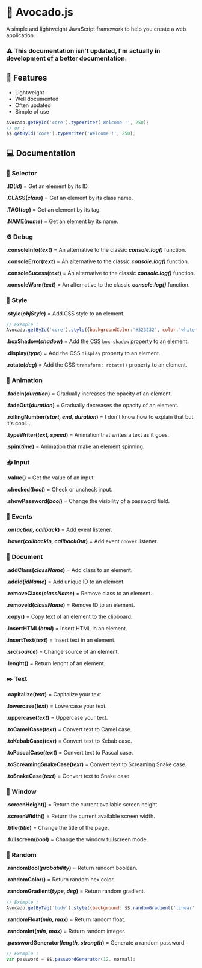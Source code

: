 # 🥑 Avocado.js

A simple and lightweight JavaScript framework to help you create a web application.

### ⚠️ This documentation isn't updated, I'm actually in development of a better documentation.

## 📌 Features

- Lightweight
- Well documented 
- Often updated
- Simple of use

```js
Avocado.getById('core').typeWriter('Welcome !', 250);
// or :
$$.getById('core').typeWriter('Welcome !', 250);
```

## 💻 Documentation

### 🔗 Selector

**.ID(***id***)** = Get an element by its ID.

**.CLASS(***class***)** = Get an element by its class name.

**.TAG(***tag***)** = Get an element by its tag.

**.NAME(***name***)** = Get an element by its name.

### ⚙️ Debug

**.consoleInfo(***text***)** = An alternative to the classic ***console.log()*** function.

**.consoleError(***text***)** = An alternative to the classic ***console.log()*** function.

**.consoleSucess(***text***)** = An alternative to the classic ***console.log()*** function.

**.consoleWarn(***text***)** = An alternative to the classic ***console.log()*** function.

### 🎨 Style

**.style(***objStyle***)** = Add CSS style to an element.
```js
// Exemple :
Avocado.getById('core').style({backgroundColor:'#323232', color:'white'})
```

**.boxShadow(***shadow***)** = Add the CSS `box-shadow` property to an element.

**.display(***type***)** = Add the CSS `display` property to an element.

**.rotate(***deg***)** = Add the CSS `transform: rotate()` property to an element.

### 🎉 Animation

**.fadeIn(***duration***)** = Gradually increases the opacity of an element.

**.fadeOut(***duration***)** = Gradually decreases the opacity of an element.

**.rollingNumber(***start, end, duration***)** = I don't know how to explain that but it's cool...

**.typeWriter(***text, speed***)** = Animation that writes a text as it goes.

**.spin(***time***)** = Animation that make an element spinning.

### 📥 Input

**.value()** = Get the value of an input.

**.checked(***bool***)** = Check or uncheck input.

**.showPassword(***bool***)** = Change the visibility of a password field.

### 🎈 Events

**.on(***action, callback***)** = Add event listener.

**.hover(***callbackIn, callbackOut***)** = Add event `onover` listener.

### 📄 Document

**.addClass(***className***)** = Add class to an element.

**.addId(***idName***)** = Add unique ID to an element.

**.removeClass(***className***)** = Remove class to an element.

**.removeId(***className***)** = Remove ID to an element.

**.copy()** = Copy text of an element to the clipboard.

**.insertHTML(***html***)** = Insert HTML in an element.

**.insertText(***text***)** = Insert text in an element.

**.src(***source***)** = Change source of an element.

**.lenght()** = Return lenght of an element.

### ✒️ Text

**.capitalize(***text***)** = Capitalize your text.

**.lowercase(***text***)** = Lowercase your text.

**.uppercase(***text***)** = Uppercase your text.

**.toCamelCase(***text***)** = Convert text to Camel case.

**.toKebabCase(***text***)** = Convert text to Kebab case.

**.toPascalCase(***text***)** = Convert text to Pascal case.

**.toScreamingSnakeCase(***text***)** = Convert text to Screaming Snake case.

**.toSnakeCase(***text***)** = Convert text to Snake case.

### 🌆 Window

**.screenHeight()** = Return the current available screen height.

**.screenWidth()** = Return the current available screen width.

**.title(***title***)** = Change the title of the page.

**.fullscreen(***bool***)** = Change the window fullscreen mode.

### 🎲 Random 

**.randomBool(***probability***)** = Return random boolean.

**.randomColor()** = Return random hex color.

**.randomGradient(***type***, ***deg***)** = Return random gradient.
```js
// Exemple :
Avocado.getByTag('body').style({background: $$.randomGradient('linear', 54)})
```

**.randomFloat(***min, max***)** = Return random float.

**.randomInt(***min, max***)** = Return random integer.

**.passwordGenerator(***length, strength***)** = Generate a random password.
```js
// Exemple :
var password = $$.passwordGenerator(12, normal);
```
